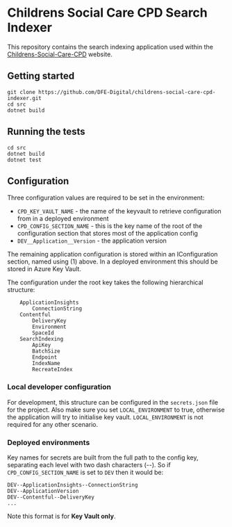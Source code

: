# Childrens Social Care CPD Search Indexer
This repository contains the search indexing application used within the [Childrens-Social-Care-CPD](https://github.com/DFE-Digital/childrens-social-care-cpd) website.

## Getting started
```
git clone https://github.com/DFE-Digital/childrens-social-care-cpd-indexer.git
cd src
dotnet build
```

## Running the tests
```
cd src
dotnet build
dotnet test
```

## Configuration
Three configuration values are required to be set in the environment:
* ``CPD_KEY_VAULT_NAME`` - the name of the keyvault to retrieve configuration from in a deployed environment
* ``CPD_CONFIG_SECTION_NAME`` - this is the key name of the root of the configuration section that stores most of the application config
* ``DEV__Application__Version`` - the application version

The remaining application configuration is stored within an IConfiguration section, named using (1) above. In a deployed environment this should be stored in Azure Key Vault.

The configuration under the root key takes the following hierarchical structure:
```
    ApplicationInsights
        ConnectionString
    Contentful
        DeliveryKey
        Environment
        SpaceId
    SearchIndexing
        ApiKey
        BatchSize
        Endpoint
        IndexName
        RecreateIndex
```


### Local developer configuration
For development, this structure can be configured in the `secrets.json` file for the project.
Also make sure you set `LOCAL_ENVIRONMENT` to true,  otherwise the application will try to initialise key vault. `LOCAL_ENVIRONMENT` is not required for any other scenario.

### Deployed environments
Key names for secrets are built from the full path to the config key, separating each level with two dash characters (--). So if `CPD_CONFIG_SECTION_NAME` is set to `DEV` then it would be:
```
DEV--ApplicationInsights--ConnectionString
DEV--ApplicationVersion
DEV--Contentful--DeliveryKey
...
```
Note this format is for **Key Vault only**.